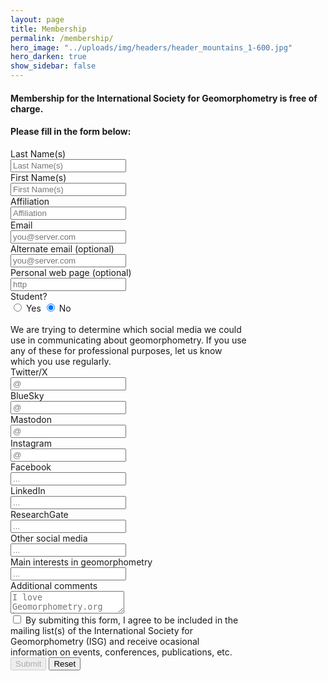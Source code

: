 ```yaml
---
layout: page
title: Membership
permalink: /membership/
hero_image: "../uploads/img/headers/header_mountains_1-600.jpg"
hero_darken: true
show_sidebar: false
---
```



#### Membership for the International Society for Geomorphometry is free of charge.  

#### Please fill in the form below:


<div class="block" style="width:75%">

<!-- <form target="_blank" action="https://formsubmit.co/geomorphometry.org@gmail.com" method="POST" > -->
<!-- <input type="hidden" name="_next" value="https://yourdomain.co/thanks.html"> -->
<form target="_blank" action="https://formsubmit.co/31775363d5b65b3d5ab0d32bb37c6234" method="POST"  enctype="multipart/form-data">
<input type="hidden" name="_subject" value="[Geomorphometry.org] MEMBERSHIP - new form submitted!">
<input type="hidden" name="_template" value="table">
<!-- <input type="hidden" name="_cc" value="another@email.com"> -->
<input type="hidden" name="_autoresponse" value="Thank you for contacting the International Society for Geomorphometry.">


<div class="field">
  <label class="label">Last Name(s)</label>
    <div class="control has-icons-left">
      <input type="text" name="lastname" id="lastname" class="input" placeholder="Last Name(s)" required>
        <span class="icon is-left">
          <i class="fa fa-user"></i>
        </span>
  </div>
</div>


<div class="field">
  <label class="label">First Name(s)</label>
    <div class="control has-icons-left">
      <input type="text" name="firstname" id="firstname" class="input" placeholder="First Name(s)" required>
        <span class="icon is-left">
          <i class="fa fa-user"></i>
        </span>
  </div>
</div>


<div class="field">
  <label class="label">Affiliation</label>
  <div class="control">
    <input class="input" name="affiliation" type="text" placeholder="Affiliation">
  </div>
</div>


<div class="field">
  <label class="label">Email</label>
  <div class="control has-icons-left has-icons-right">
    <input class="input" type="email" name="email" placeholder="you@server.com" required>
    <span class="icon is-small is-left">
      <i class="fas fa-envelope"></i>
    </span>
  </div>
</div>


<div class="field">
  <label class="label">Alternate email (optional)</label>
  <div class="control has-icons-left has-icons-right">
    <input class="input" type="email" name="email2" placeholder="you@server.com">
    <span class="icon is-small is-left">
      <i class="fas fa-envelope"></i>
    </span>
  </div>
</div>


<div class="field">
  <label class="label">Personal web page (optional)</label>
  <div class="control">
    <input class="input" type="text" name="webpage" placeholder="http">
  </div>
</div>


<div class="field">
    <label class="label">Student?</label>
    <div class="control">
        <label class="radio"><input name="student" type="radio" value="yes" /> Yes</label>
        <label class="radio"><input name="student" type="radio" value="no" checked/> No</label>
    </div>
</div>

<br>
<div class="block">
  We are trying to determine which social media we could use in communicating about geomorphometry. If you use any of these for professional purposes, let us know which you use regularly.
</div>

<div class="field">
  <label class="label">Twitter/X</label>
  <div class="control">
    <input class="input" type="text" name="twitter" placeholder="@">
  </div>
</div>



<div class="field">
  <label class="label">BlueSky</label>
  <div class="control">
    <input class="input" type="text" name="bluesky" placeholder="@">
  </div>
</div>

<div class="field">
  <label class="label">Mastodon</label>
  <div class="control">
    <input class="input" type="text" name="mastodon" placeholder="@">
  </div>
</div>


<div class="field">
  <label class="label">Instagram</label>
  <div class="control">
    <input class="input" type="text" name="instagram" placeholder="@">
  </div>
</div>


<div class="field">
  <label class="label">Facebook</label>
  <div class="control">
    <input class="input" type="text" name="facebook" placeholder="...">
  </div>
</div>


<div class="field">
  <label class="label">LinkedIn</label>
  <div class="control">
    <input class="input" type="text" name="linkedin" placeholder="...">
  </div>
</div>


<div class="field">
  <label class="label">ResearchGate</label>
  <div class="control">
    <input class="input" type="text" name="researchgate" placeholder="...">
  </div>
</div>


<div class="field">
  <label class="label">Other social media</label>
  <div class="control">
    <input class="input" type="text" name="other_social" placeholder="...">
  </div>
</div>


<div class="field">
  <label class="label">Main interests in geomorphometry</label>
  <div class="control">
    <input class="input" type="text" name="insterests" placeholder="...">
  </div>
</div>


<div class="field">
  <label class="label">Additional comments</label>
  <div class="control">
    <textarea class="textarea" name="additional" placeholder="I love Geomorphometry.org because..."></textarea>
  </div>
</div>




<div class="field">
  <div class="control">
    <label class="checkbox">
      <input type="checkbox" id="check" name="check_agree" onclick="toggle_submit()" >
      By submiting this form, I agree to be included in the mailing list(s) of the International Society for Geomorphometry (ISG) and receive ocasional information on events, conferences, publications, etc.
    </label>
  </div>
</div>


<div class="field">
  <div class="control">
    <input class="button" type="submit" id="submit" value="Submit" disabled/>
    <input class="button" type="reset" value="Reset">
  </div>
</div>

</form>
</div>

<!-- ------------------------------------------------------------ -->

<script>
const ckbox = document.getElementById('check');
const submt = document.getElementById('submit');

function toggle_submit() {
  if (ckbox.checked == true) {
    // checkbox is checked
    submt.disabled = false;
  } else {
    // checkbox is not checked.
    submt.disabled = true;
  }
}
</script>


<!-- [https://docs.google.com/forms/d/e/1FAIpQLSdIAXFnc\_ELwuMN0c-AGZn-Nf874XesjqF1B79gBi5JjSqzTA/viewform?usp=sf\_link](https://docs.google.com/forms/d/e/1FAIpQLSdIAXFnc_ELwuMN0c-AGZn-Nf874XesjqF1B79gBi5JjSqzTA/viewform?usp=sf_link) -->
